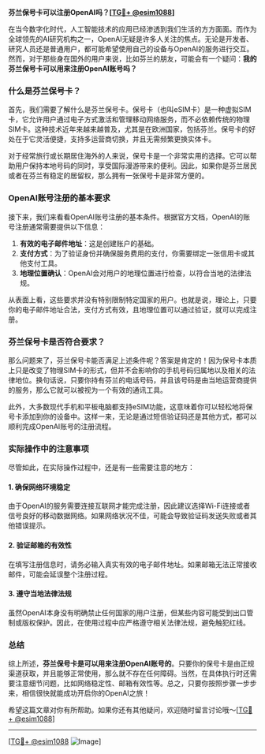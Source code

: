 **芬兰保号卡可以注册OpenAI吗？[[TG💪+ @esim1088](https://t.me/s/esim1088)]**

在当今数字化时代，人工智能技术的应用已经渗透到我们生活的方方面面。而作为全球领先的AI研究机构之一，OpenAI无疑是许多人关注的焦点。无论是开发者、研究人员还是普通用户，都可能希望使用自己的设备与OpenAI的服务进行交互。然而，对于那些身在国外的用户来说，比如芬兰的朋友，可能会有一个疑问：**我的芬兰保号卡可以用来注册OpenAI账号吗？**

### 什么是芬兰保号卡？

首先，我们需要了解什么是芬兰保号卡。保号卡（也叫eSIM卡）是一种虚拟SIM卡，它允许用户通过电子方式激活和管理移动网络服务，而不必依赖传统的物理SIM卡。这种技术近年来越来越普及，尤其是在欧洲国家，包括芬兰。保号卡的好处在于它灵活便捷，支持多运营商切换，并且无需频繁更换实体卡。

对于经常旅行或长期居住海外的人来说，保号卡是一个非常实用的选择。它可以帮助用户保持本地号码的同时，享受国际漫游带来的便利。因此，如果你是芬兰居民或者在芬兰有稳定的居留权，那么拥有一张保号卡是非常方便的。

### OpenAI账号注册的基本要求

接下来，我们来看看OpenAI账号注册的基本条件。根据官方文档，OpenAI的账号注册通常需要提供以下信息：

1. **有效的电子邮件地址**：这是创建账户的基础。
2. **支付方式**：为了验证身份并确保服务费用的支付，你需要绑定一张信用卡或其他支付工具。
3. **地理位置确认**：OpenAI会对用户的地理位置进行检查，以符合当地的法律法规。

从表面上看，这些要求并没有特别限制特定国家的用户。也就是说，理论上，只要你的电子邮件地址合法，支付方式有效，且地理位置可以通过验证，就可以完成注册。

### 芬兰保号卡是否符合要求？

那么问题来了，芬兰保号卡能否满足上述条件呢？答案是肯定的！因为保号卡本质上只是改变了物理SIM卡的形式，但并不会影响你的手机号码归属地以及相关的法律地位。换句话说，只要你持有芬兰的电话号码，并且该号码是由当地运营商提供的服务，那么它就可以被视为一个有效的通讯工具。

此外，大多数现代手机和平板电脑都支持eSIM功能，这意味着你可以轻松地将保号卡添加到你的设备中。这样一来，无论是通过短信验证码还是其他方式，都可以顺利完成OpenAI账号的注册流程。

### 实际操作中的注意事项

尽管如此，在实际操作过程中，还是有一些需要注意的地方：

#### 1. 确保网络环境稳定
由于OpenAI的服务需要连接互联网才能完成注册，因此建议选择Wi-Fi连接或者信号良好的移动数据网络。如果网络状况不佳，可能会导致验证码发送失败或者其他错误提示。

#### 2. 验证邮箱的有效性
在填写注册信息时，请务必输入真实有效的电子邮件地址。如果邮箱无法正常接收邮件，可能会延误整个注册过程。

#### 3. 遵守当地法律法规
虽然OpenAI本身没有明确禁止任何国家的用户注册，但某些内容可能受到出口管制或版权保护。因此，在使用过程中应严格遵守相关法律法规，避免触犯红线。

### 总结

综上所述，**芬兰保号卡是可以用来注册OpenAI账号的**。只要你的保号卡是由正规渠道获取，并且能够正常使用，那么就不存在任何障碍。当然，在具体执行时还需要注意细节问题，比如网络稳定性、邮箱有效性等。总之，只要你按照步骤一步步来，相信很快就能成功开启你的OpenAI之旅！

希望这篇文章对你有所帮助。如果你还有其他疑问，欢迎随时留言讨论哦～[[TG💪+ @esim1088](https://t.me/s/esim1088)]

---

[[TG💪+ @esim1088](https://t.me/s/esim1088) ![Image](https://i.postimg.cc/4NQfJmqS/Snipaste-2025-05-13-00-14-12.png)]
